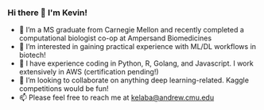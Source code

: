 ### Hi there 👋 I'm Kevin!
- 🔭 I’m a MS graduate from Carnegie Mellon and recently completed a computational biologist co-op at Ampersand Biomedicines
- 👀 I’m interested in gaining practical experience with ML/DL workflows in biotech!
- 🌱 I have experience coding in Python, R, Golang, and Javascript. I work extensively in AWS (certification pending!)
- 👯 I’m looking to collaborate on anything deep learning-related. Kaggle competitions would be fun!
- 📫 Please feel free to reach me at kelaba@andrew.cmu.edu
